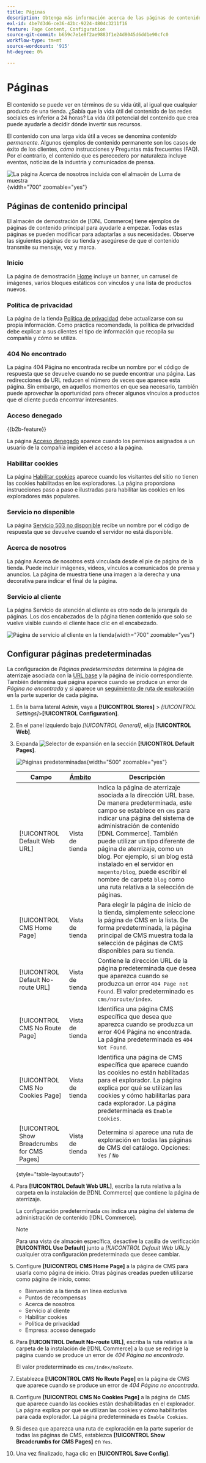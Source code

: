 ```yaml
---
title: Páginas
description: Obtenga más información acerca de las páginas de contenido principales incluidas en la tienda de demostración de  [!DNL Commerce] y sobre cómo cambiar la configuración de las páginas predeterminadas.
exl-id: 4be7d3d6-ce36-42bc-9224-4804c3211f16
feature: Page Content, Configuration
source-git-commit: b659c7e1e8f2ae9883f1e24d8045d6dd1e90cfc0
workflow-type: tm+mt
source-wordcount: '915'
ht-degree: 0%

---
```


# Páginas

El contenido se puede ver en términos de su vida útil, al igual que cualquier producto de una tienda. ¿Sabía que la vida útil del contenido de las redes sociales es inferior a 24 horas? La vida útil potencial del contenido que crea puede ayudarle a decidir dónde invertir sus recursos.

El contenido con una larga vida útil a veces se denomina _contenido permanente_. Algunos ejemplos de contenido permanente son los casos de éxito de los clientes, _cómo_ instrucciones y Preguntas más frecuentes (FAQ). Por el contrario, el contenido que es perecedero por naturaleza incluye eventos, noticias de la industria y comunicados de prensa.

![La página Acerca de nosotros incluida con el almacén de Luma de muestra ](./assets/storefront-about-us.png){width="700" zoomable="yes"}

## Páginas de contenido principal

El almacén de demostración de [!DNL Commerce] tiene ejemplos de páginas de contenido principal para ayudarle a empezar. Todas estas páginas se pueden modificar para adaptarlas a sus necesidades. Observe las siguientes páginas de su tienda y asegúrese de que el contenido transmite su mensaje, voz y marca.

### Inicio

La página de demostración [Home](../getting-started/storefront.md#home-page) incluye un banner, un carrusel de imágenes, varios bloques estáticos con vínculos y una lista de productos nuevos.

### Política de privacidad

La página de la tienda [Política de privacidad](../getting-started/privacy-policy.md) debe actualizarse con su propia información. Como práctica recomendada, la política de privacidad debe explicar a sus clientes el tipo de información que recopila su compañía y cómo se utiliza.

### 404 No encontrado

La página 404 Página no encontrada recibe un nombre por el código de respuesta que se devuelve cuando no se puede encontrar una página. Las redirecciones de URL reducen el número de veces que aparece esta página. Sin embargo, en aquellos momentos en que sea necesario, también puede aprovechar la oportunidad para ofrecer algunos vínculos a productos que el cliente pueda encontrar interesantes.

### Acceso denegado

{{b2b-feature}}

La página [Acceso denegado](../b2b/account-company-roles-permissions.md) aparece cuando los permisos asignados a un usuario de la compañía impiden el acceso a la página.

### Habilitar cookies

La página [Habilitar cookies](../getting-started/compliance-cookie-law.md) aparece cuando los visitantes del sitio no tienen las cookies habilitadas en los exploradores. La página proporciona instrucciones paso a paso e ilustradas para habilitar las cookies en los exploradores más populares.

### Servicio no disponible

La página [Servicio 503 no disponible](../configuration-reference/general/general.md) recibe un nombre por el código de respuesta que se devuelve cuando el servidor no está disponible.

### Acerca de nosotros

La página Acerca de nosotros está vinculada desde el pie de página de la tienda. Puede incluir imágenes, vídeos, vínculos a comunicados de prensa y anuncios. La página de muestra tiene una imagen a la derecha y una decorativa para indicar el final de la página.

### Servicio al cliente

La página Servicio de atención al cliente es otro nodo de la jerarquía de páginas. Los dos encabezados de la página tienen contenido que solo se vuelve visible cuando el cliente hace clic en el encabezado.

![Página de servicio al cliente en la tienda](./assets/storefront-customer-service.png){width="700" zoomable="yes"}

## Configurar páginas predeterminadas

La configuración de _Páginas predeterminadas_ determina la página de aterrizaje asociada con la [URL base](../stores-purchase/store-urls.md) y la página de inicio correspondiente. También determina qué página aparece cuando se produce un error de _Página no encontrada_ y si aparece un [seguimiento de ruta de exploración](../catalog/navigation-breadcrumb-trail.md) en la parte superior de cada página.

1. En la barra lateral _Admin_, vaya a **[!UICONTROL Stores]** > _[!UICONTROL Settings]_>**[!UICONTROL Configuration]**.

1. En el panel izquierdo bajo _[!UICONTROL General]_, elija **[!UICONTROL Web]**.

1. Expanda ![Selector de expansión](../assets/icon-display-expand.png) en la sección **[!UICONTROL Default Pages]**.

   ![Páginas predeterminadas](./assets/web-default-pages.png){width="500" zoomable="yes"}

   | Campo | [Ámbito](../getting-started/websites-stores-views.md#scope-settings) | Descripción |
   |--- |--- |--- |
   | [!UICONTROL Default Web URL] | Vista de tienda | Indica la página de aterrizaje asociada a la dirección URL base. De manera predeterminada, este campo se establece en `cms` para indicar una página del sistema de administración de contenido [!DNL Commerce]. También puede utilizar un tipo diferente de página de aterrizaje, como un blog. Por ejemplo, si un blog está instalado en el servidor en `magento/blog`, puede escribir el nombre de carpeta `blog` como una ruta relativa a la selección de páginas. |
   | [!UICONTROL CMS Home Page] | Vista de tienda | Para elegir la página de inicio de la tienda, simplemente seleccione la página de CMS en la lista. De forma predeterminada, la página principal de CMS muestra toda la selección de páginas de CMS disponibles para su tienda. |
   | [!UICONTROL Default No-route URL] | Vista de tienda | Contiene la dirección URL de la página predeterminada que desea que aparezca cuando se produzca un error `404 Page not Found`. El valor predeterminado es `cms/noroute/index`. |
   | [!UICONTROL CMS No Route Page] | Vista de tienda | Identifica una página CMS específica que desea que aparezca cuando se produzca un error 404 Página no encontrada. La página predeterminada es `404 Not Found`. |
   | [!UICONTROL CMS No Cookies Page] | Vista de tienda | Identifica una página de CMS específica que aparece cuando las cookies no están habilitadas para el explorador. La página explica por qué se utilizan las cookies y cómo habilitarlas para cada explorador. La página predeterminada es `Enable Cookies`. |
   | [!UICONTROL Show Breadcrumbs for CMS Pages] | Vista de tienda | Determina si aparece una ruta de exploración en todas las páginas de CMS del catálogo. Opciones: `Yes` / `No` |

   {style="table-layout:auto"}

1. Para **[!UICONTROL Default Web URL]**, escriba la ruta relativa a la carpeta en la instalación de [!DNL Commerce] que contiene la página de aterrizaje.

   La configuración predeterminada `cms` indica una página del sistema de administración de contenido [!DNL Commerce].

   >[!NOTE]
   >
   >Para una vista de almacén específica, desactive la casilla de verificación **[!UICONTROL Use Default]** junto a _[!UICONTROL Default Web URL]_&#x200B;y cualquier otra configuración predeterminada que desee cambiar.

1. Configure **[!UICONTROL CMS Home Page]** a la página de CMS para usarla como página de inicio. Otras páginas creadas pueden utilizarse como página de inicio, como:

   - Bienvenido a la tienda en línea exclusiva
   - Puntos de recompensas
   - Acerca de nosotros
   - Servicio al cliente
   - Habilitar cookies
   - Política de privacidad
   - Empresa: acceso denegado

1. Para **[!UICONTROL Default No-route URL]**, escriba la ruta relativa a la carpeta de la instalación de [!DNL Commerce] a la que se redirige la página cuando se produce un error de _404 Página no encontrada_.

   El valor predeterminado es `cms/index/noRoute`.

1. Establezca **[!UICONTROL CMS No Route Page]** en la página de CMS que aparece cuando se produce un error de _404 Página no encontrada_.

1. Configure **[!UICONTROL CMS No Cookies Page]** a la página de CMS que aparece cuando las cookies están deshabilitadas en el explorador. La página explica por qué se utilizan las cookies y cómo habilitarlas para cada explorador. La página predeterminada es `Enable Cookies`.

1. Si desea que aparezca una ruta de exploración en la parte superior de todas las páginas de CMS, establezca **[!UICONTROL Show Breadcrumbs for CMS Pages]** en `Yes`.

1. Una vez finalizado, haga clic en **[!UICONTROL Save Config]**.
